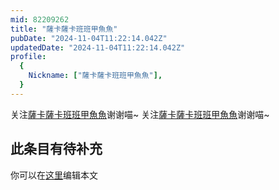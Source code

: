 ```yaml
---
mid: 82209262
title: "薩卡薩卡班班甲魚魚"
pubDate: "2024-11-04T11:22:14.042Z"
updatedDate: "2024-11-04T11:22:14.042Z"
profile:
  {
    Nickname: ["薩卡薩卡班班甲魚魚"],
  }
---
```


关注[薩卡薩卡班班甲魚魚](https://space.bilibili.com/82209262)谢谢喵~ 关注[薩卡薩卡班班甲魚魚](https://space.bilibili.com/82209262)谢谢喵~

## 此条目有待补充
你可以在[这里](https://github.com/Yuhanawa/VTuber.ICU/edit/master/src/content/v/薩卡薩卡班班甲魚魚/index.md)编辑本文
